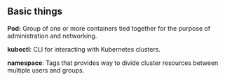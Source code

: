## Basic things

**Pod:** Group of one or more containers tied together for the purpose of administration and networking.  

**kubectl**: CLI for interacting with Kubernetes clusters.  

**namespace**: Tags that provides way to divide cluster resources between multiple users and groups.  

